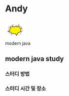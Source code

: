 # Andy
![pop-art](doc/week00/resources/img/pop-art.png)  
modern java  
## modern java study
### 스터디 방법
### 스터디 시간 및 장소


